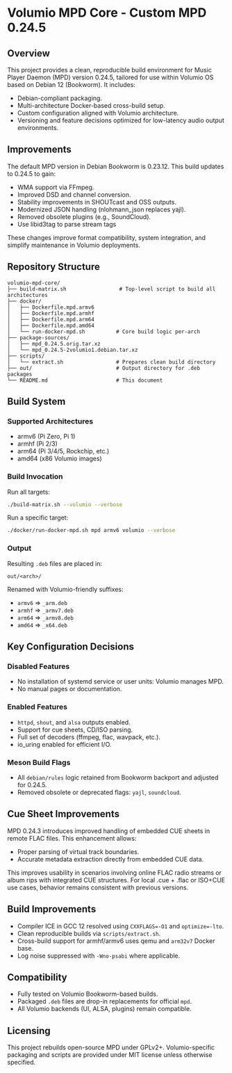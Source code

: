 # Volumio MPD Core - Custom MPD 0.24.5

## Overview
This project provides a clean, reproducible build environment for Music Player Daemon (MPD) version 0.24.5, tailored for use within Volumio OS based on Debian 12 (Bookworm). It includes:

- Debian-compliant packaging.
- Multi-architecture Docker-based cross-build setup.
- Custom configuration aligned with Volumio architecture.
- Versioning and feature decisions optimized for low-latency audio output environments.

## Improvements
The default MPD version in Debian Bookworm is 0.23.12. This build updates to 0.24.5 to gain:

- WMA support via FFmpeg.
- Improved DSD and channel conversion.
- Stability improvements in SHOUTcast and OSS outputs.
- Modernized JSON handling (nlohmann_json replaces yajl).
- Removed obsolete plugins (e.g., SoundCloud).
- Use libid3tag to parse stream tags

These changes improve format compatibility, system integration, and simplify maintenance in Volumio deployments.

## Repository Structure

```
volumio-mpd-core/
├── build-matrix.sh                 # Top-level script to build all architectures
├── docker/
│   ├── Dockerfile.mpd.armv6
│   ├── Dockerfile.mpd.armhf
│   ├── Dockerfile.mpd.arm64
│   ├── Dockerfile.mpd.amd64
│   └── run-docker-mpd.sh          # Core build logic per-arch
├── package-sources/
│   ├── mpd_0.24.5.orig.tar.xz
│   └── mpd_0.24.5-2volumio1.debian.tar.xz
├── scripts/
│   └── extract.sh                 # Prepares clean build directory
├── out/                           # Output directory for .deb packages
└── README.md                      # This document
```

## Build System

### Supported Architectures
- armv6 (Pi Zero, Pi 1)
- armhf (Pi 2/3)
- arm64 (Pi 3/4/5, Rockchip, etc.)
- amd64 (x86 Volumio images)

### Build Invocation
Run all targets:
```bash
./build-matrix.sh --volumio --verbose
```

Run a specific target:
```bash
./docker/run-docker-mpd.sh mpd armv6 volumio --verbose
```

### Output
Resulting `.deb` files are placed in:
```
out/<arch>/
```
Renamed with Volumio-friendly suffixes:
- `armv6` => `_arm.deb`
- `armhf` => `_armv7.deb`
- `arm64` => `_armv8.deb`
- `amd64` => `_x64.deb`

## Key Configuration Decisions

### Disabled Features
- No installation of systemd service or user units: Volumio manages MPD.
- No manual pages or documentation.

### Enabled Features
- `httpd`, `shout`, and `alsa` outputs enabled.
- Support for cue sheets, CD/ISO parsing.
- Full set of decoders (ffmpeg, flac, wavpack, etc.).
- io_uring enabled for efficient I/O.

### Meson Build Flags
- All `debian/rules` logic retained from Bookworm backport and adjusted for 0.24.5.
- Removed obsolete or deprecated flags: `yajl`, `soundcloud`.

## Cue Sheet Improvements
MPD 0.24.3 introduces improved handling of embedded CUE sheets in remote FLAC files. This enhancement allows:

- Proper parsing of virtual track boundaries.
- Accurate metadata extraction directly from embedded CUE data.

This improves usability in scenarios involving online FLAC radio streams or album rips with integrated CUE structures. For local .cue + .flac or ISO+CUE use cases, behavior remains consistent with previous versions.

## Build Improvements

- Compiler ICE in GCC 12 resolved using `CXXFLAGS=-O1` and `optimize=-lto`.
- Clean reproducible builds via `scripts/extract.sh`.
- Cross-build support for armhf/armv6 uses qemu and `arm32v7` Docker base.
- Log noise suppressed with `-Wno-psabi` where applicable.

## Compatibility
- Fully tested on Volumio Bookworm-based builds.
- Packaged `.deb` files are drop-in replacements for official `mpd`.
- All Volumio backends (UI, ALSA, plugins) remain compatible.

## Licensing
This project rebuilds open-source MPD under GPLv2+. Volumio-specific packaging and scripts are provided under MIT license unless otherwise specified.
